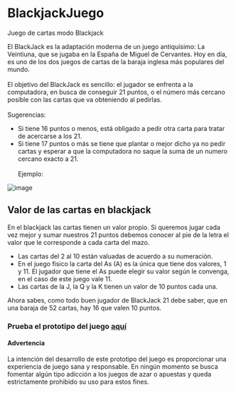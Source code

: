 # BlackjackJuego
Juego de cartas modo Blackjack
<br>

El BlackJack es la adaptación moderna de un juego antiquísimo: La Veintiuna, que se jugaba en la España de Miguel de Cervantes. Hoy en día, es uno de los dos juegos de cartas de la baraja inglesa más populares del mundo.<br><br>
El objetivo del BlackJack es sencillo: el jugador se enfrenta a la computadora, en busca de conseguir 21 puntos, o el número más cercano posible con las cartas que va obteniendo al pedirlas.<br><br>
Sugerencias:
- Si tiene 16 puntos o menos, está obligado a pedir otra carta para tratar de acercarse a los 21. 
- Si tiene 17 puntos o más se tiene que plantar o mejor dicho ya no pedir cartas y esperar a que la computadora no saque la suma de un numero cercano exacto a 21.<br><br>
Ejemplo:

![image](https://github.com/Yoel-Gasca/BlackjackJuego/assets/83617933/9c9d792f-ce42-481c-8970-d61f846efe6d)


<h2>Valor de las cartas en blackjack</h2>
En el blackjack las cartas tienen un valor propio. Si queremos jugar cada vez mejor y sumar nuestros 21 puntos debemos conocer al pie de la letra el valor que le corresponde a cada carta del mazo.<br>

- Las cartas del 2 al 10 están valuadas de acuerdo a su numeración. 
- En el juego fisico la carta del As (A) es la única que tiene dos valores, 1 y 11. El jugador que tiene el As puede elegir su valor según le convenga, en el caso de este juego vale 11.
- Las cartas de la J, la Q y la K tienen un valor de 10 puntos cada una.

Ahora sabes, como todo buen jugador de BlackJack 21 debe saber, que en una baraja de 52 cartas, hay 16 que valen 10 puntos.

<h3>Prueba el prototipo del juego <a href="https://yoel-gasca.github.io/BlackjackJuego/">aquí</a></h3>

<h4>Advertencia</h4>
La intención del desarrollo de este prototipo del juego es proporcionar una experiencia de juego sana y responsable. En ningún momento se busca fomentar algún tipo adicción a los juegos de azar o apuestas y queda estrictamente prohibido su uso para estos fines.
